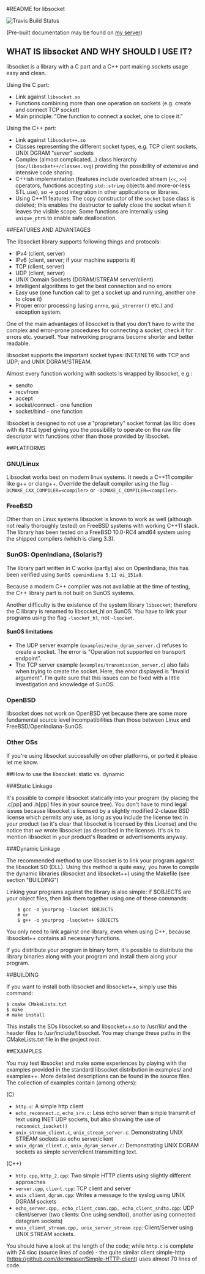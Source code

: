 #README for libsocket

![Travis Build Status](https://api.travis-ci.org/dermesser/libsocket.png )

(Pre-built documentation may be found on [my
 server](http://lbo.spheniscida.de/doc/libsocket/doxygen/index.html))

## WHAT IS libsocket AND WHY SHOULD I USE IT?

libsocket is a library with a C part and a C++ part making sockets usage easy and clean.

Using the C part:

- Link against `libsocket.so`
- Functions combining more than one operation on sockets (e.g. create and connect TCP socket)
- Main principle: "One function to connect a socket, one to close it."

Using the C++ part:

- Link against `libsocket++.so`
- Classes representing the different socket types, e.g. TCP client sockets, UNIX DGRAM "server"
sockets
- Complex (almost complicated...) class hierarchy (`doc/libsocket++/classes.svg`) providing the
possibility of extensive and intensive code sharing.
- C++ish implementation (features include overloaded stream (`<<`, `>>`) operators, functions
accepting `std::string` objects and more-or-less STL use), so -> good integration in other
applications or libraries.
- Using C++11 features: The copy constructor of the `socket` base class is deleted; this enables the
destructor to safely close the socket when it leaves the visible scope. Some functions are internally using
`unique_ptr`s to enable safe deallocation.

##FEATURES AND ADVANTAGES

The libsocket library supports following things and protocols:

* IPv4 (client, server)
* IPv6 (client, server; if your machine supports it)
* TCP (client, server)
* UDP (client, server)
* UNIX Domain Sockets (DGRAM/STREAM server/client)
* Intelligent algorithms to get the best connection and no errors
* Easy use (one function call to get a socket up and running, another one to close it)
* Proper error processing (using `errno`, `gai_strerror()` etc.) and exception system.

One of the main advantages of libsocket is that you don't have to write the complex and error-prone
procedures for connecting a socket, check it for errors etc. yourself. Your networking programs
become shorter and better readable.

libsocket supports the important socket types: INET/INET6 with TCP and UDP; and UNIX DGRAM/STREAM.

Almost every function working with sockets is wrapped by libsocket, e.g.:
* sendto
* recvfrom
* accept
* socket/connect - one function
* socket/bind    - one function

libsocket is designed to not use a "proprietary" socket format (as libc does with its `FILE` type)
giving you the possibility to operate on the raw file descriptor with functions other than those provided by
libsocket.

##PLATFORMS

### GNU/Linux

Libsocket works best on modern linux systems. It needs a C++11 compiler like g++ or clang++. Override the
default compiler using the flag `-DCMAKE_CXX_COMPILER=<compiler>` or `-DCMAKE_C_COMPILER=<compiler>`.

### FreeBSD

Other than on Linux systems libsocket is known to work as well (although not really thoroughly tested) on
FreeBSD systems with working C++11 stack. The library has been tested on a FreeBSD 10.0-RC4 amd64 system
using the shipped compilers (which is clang 3.3).

### SunOS: OpenIndiana, (Solaris?)

The library part written in C works (partly) also on OpenIndiana; this has been verified using
`SunOS openindiana 5.11 oi_151a8`.

Because a modern C++ compiler was not available at the time of testing, the C++ library part is not
built on SunOS systems.

Another difficulty is the existence of the system library `libsocket`; therefore the C library is renamed
to libsocket\_hl on SunOS. You have to link your programs using the flag `-lsocket_hl`, not `-lsocket`.

#### SunOS limitations

* The UDP server example (`examples/echo_dgram_server.c`) refuses to create a socket. The error is
    "Operation not supported on transport endpoint".
* The TCP server example (`examples/transmission_server.c`) also fails when trying to create the socket.
    Here, the error displayed is "Invalid argument". I'm quite sure that this issues can be fixed with
    a little investigation and knowledge of SunOS.

### OpenBSD
libsocket does not work on OpenBSD yet because there are some more fundamental source level incompatibilities
than those between Linux and FreeBSD/OpenIndiana-SunOS.

### Other OSs
If you're using libsocket successfully on other platforms, or ported it please let me know.

##How to use the libsocket: static vs. dynamic

###Static Linkage

It's possible to compile libsocket statically into your program (by placing the .c[pp] and .h[pp]
files in your source tree). You don't have to mind legal issues because libsocket is licensed by
a slightly modified 2-clause BSD license which permits any use, as long as you include the license
text in your product (so it's clear that libsocket is licensed by this License) and the notice that
*we* wrote libsocket (as described in the license). It's ok to mention libsocket in your product's
Readme or advertisements anyway.

###Dynamic Linkage

The recommended method to use libsocket is to link your program against the libsocket SO (DLL). Using this
method is quite easy; you have to compile the dynamic libraries (libsocket and libsocket++) using
the Makefile (see section "BUILDING")

Linking your programs against the library is also simple: if $OBJECTS are your object files, then link
them together using one of these commands:

        $ gcc -o yourprog -lsocket $OBJECTS
        # or
        $ g++ -o yourprog -lsocket++ $OBJECTS

You only need to link against one library, even when using C++, because libsocket++ contains all
necessary functions.

If you distribute your program in binary form, it's possible to distribute the library binaries along with
your program and install them along your program.

##BUILDING

If you want to install both libsocket and libsocket++, simply use this command:

    $ cmake CMakeLists.txt
    $ make
    # make install

This installs the SOs libsocket.so and libsocket++.so to /usr/lib/ and the header files to
/usr/include/libsocket. You may change these paths in the CMakeLists.txt file in the project root.

##EXAMPLES

You may test libsocket and make some experiences by playing with the examples provided in the
standard libsocket distribution in examples/ and examples++. More detailed descriptions can be found
in the source files. The collection of examples contain (among others):

(C)

* `http.c`: A simple http client
* `echo_reconnect.c`, `echo_srv.c`: Less echo server than simple transmit of text using INET UDP
sockets, but also showing the use of `reconnect_isocket()`
* `unix_stream_client.c`, `unix_stream_server.c`: Demonstrating UNIX STREAM sockets as echo
server/client
* `unix_dgram_client.c`, `unix_dgram_server.c`: Demonstrating UNIX DGRAM sockets as simple
server/client transmitting text.

(C++)

* `http.cpp`, `http_2.cpp`: Two simple HTTP clients using slightly different approaches
* `server.cpp`, `client.cpp`: TCP client and server
* `unix_client_dgram.cpp`: Writes a message to the syslog using UNIX DGRAM sockets
* `echo_server.cpp, echo_client_conn.cpp, echo_client_sndto.cpp`: UDP client/server (two clients:
        One using sendto(), another using connected datagram sockets)
* `unix_client_stream.cpp, unix_server_stream.cpp`: Client/Server using UNIX STREAM sockets.

You should have a look at the length of the code; while `http.c` is complete with 24 sloc (source
        lines of code) - the quite similar client simple-http
(https://github.com/dermesser/Simple-HTTP-client) uses almost 70 lines of code.

